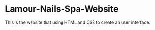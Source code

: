 # Lamour-Nails-Spa-Website
This is the website that using HTML and CSS to create an user interface.
